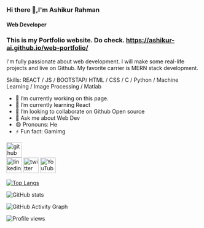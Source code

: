 ### Hi there 👋,I'm Ashikur Rahman
#### Web Developer

### This is my Portfolio website. Do check. https://ashikur-ai.github.io/web-portfolio/


I'm fully passionate about web development. I will make some real-life projects and live on Github. My favorite carrier is MERN stack development.

Skills: REACT / JS / BOOTSTAP/ HTML / CSS / C / Python / Machine Learning / Image Processing / Matlab

- 🔭 I’m currently working on this page. 
- 🌱 I’m currently learning React 
- 👯 I’m looking to collaborate on Github Open source 
- 💬 Ask me about Web Dev 
- 😄 Pronouns: He 
- ⚡ Fun fact: Gamimg 


[<img src='https://cdn.jsdelivr.net/npm/simple-icons@3.0.1/icons/github.svg' alt='github' height='40'>](https://github.com/Ashikur-ai)  
[<img src='https://cdn.jsdelivr.net/npm/simple-icons@3.0.1/icons/linkedin.svg' alt='linkedin' height='40'>](https://www.linkedin.com/in/ashikur-rahman-702495185/)  [<img src='https://cdn.jsdelivr.net/npm/simple-icons@3.0.1/icons/twitter.svg' alt='twitter' height='40'>](https://twitter.com/Ashikur00993388)  [<img src='https://cdn.jsdelivr.net/npm/simple-icons@3.0.1/icons/youtube.svg' alt='YouTube' height='40'>](https://www.youtube.com/channel/UCeOwVlp8TrTNjQ11gZURBsg)  

[![Top Langs](https://github-readme-stats.vercel.app/api/top-langs/?username=Ashikur-ai)](https://github.com/anuraghazra/github-readme-stats)

![GitHub stats](https://github-readme-stats.vercel.app/api?username=Ashikur-ai&show_icons=true)  

![GitHub Activity Graph](https://activity-graph.herokuapp.com/graph?username=Ashikur-ai)  

![Profile views](https://gpvc.arturio.dev/Ashikur-ai)  
